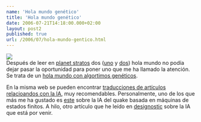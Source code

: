 ```yaml
---
name: 'Hola mundo genético'
title: 'Hola mundo genético'
date: 2006-07-21T14:18:00.000+02:00
layout: post2
published: true
url: /2006/07/hola-mundo-gentico.html
---
```


[![](http://images.google.es/images?q=tbn:aUwMyRlz142oeM:www.genique.com/images/codage_genes.gif)](http://images.google.es/images?q=tbn:aUwMyRlz142oeM:www.genique.com/images/codage_genes.gif)  
Después de leer en [planet stratos](http://inmensia.com/planet/stratos-ad/) dos ([uno](http://codeando.blogspot.com/2006/07/hello-world.html) y [dos](http://runegamedev.awardspace.com/?p=34)) hola mundo no podía dejar pasar la oportunidad para poner uno que me ha llamado la atención. Se trata de un [hola mundo con algortimos genéticos](http://vidaartificial.com/index.php?title=%22Hello_World%21%22_un_ejemplo_de_Algoritmo_Genetico_%28Generation5.org%29).  
  
En la misma web se pueden encontrar [traducciones de artículos relacioandos con la IA](http://vidaartificial.com/index.php?title=Inteligencia_Artificial), muy recomendables. Personalmente, uno de los que más me ha gustado es [este](http://vidaartificial.com/index.php?title=Maquinas_de_Estados_Finitos_%28ai-depot.com%29) sobre la IA del quake basada en máquinas de estados finitos. A hilo, otro artículo que he leído en [designostic](http://designostic.blogspot.com/2006/07/me-encanta-que-los-planes-salgan-bien.html#links) sobre la IA que está por venir.